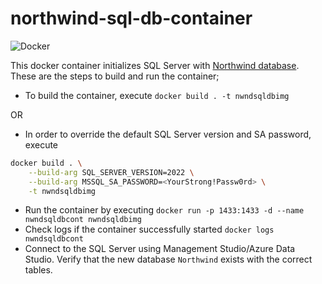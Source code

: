 # northwind-sql-db-container
![Docker](https://github.com/syedhassaanahmed/northwind-sql-db-container/actions/workflows/docker-publish.yml/badge.svg)

This docker container initializes SQL Server with [Northwind database](https://github.com/Microsoft/sql-server-samples/tree/master/samples/databases/northwind-pubs). These are the steps to build and run the container;

- To build the container, execute `docker build . -t nwndsqldbimg`

OR

- In order to override the default SQL Server version and SA password, execute

```bash
docker build . \
    --build-arg SQL_SERVER_VERSION=2022 \
    --build-arg MSSQL_SA_PASSWORD=<YourStrong!Passw0rd> \
    -t nwndsqldbimg
```

- Run the container by executing `docker run -p 1433:1433 -d --name nwndsqldbcont nwndsqldbimg`
- Check logs if the container successfully started `docker logs nwndsqldbcont`
- Connect to the SQL Server using Management Studio/Azure Data Studio.
Verify that the new database `Northwind` exists with the correct tables.
